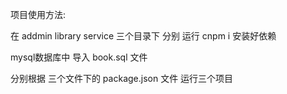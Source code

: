 项目使用方法:

在 addmin  library   service   三个目录下  分别  运行 cnpm i 安装好依赖

mysql数据库中 导入 book.sql 文件

分别根据 三个文件下的 package.json 文件  运行三个项目